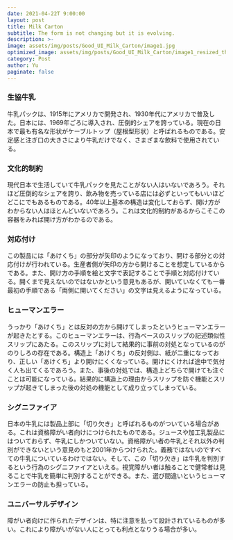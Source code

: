 ```yaml
---
date: 2021-04-22T 9:00:00
layout: post
title: Milk Carton
subtitle: The form is not changing but it is evolving.
description: >-
image: assets/img/posts/Good_UI_Milk_Carton/image1.jpg
optimized_image: assets/img/posts/Good_UI_Milk_Carton/image1_resized_thumbnail.jpg
category: Post
author: Yu
paginate: false
---
```


### 生協牛乳
牛乳パックは、1915年にアメリカで開発され、1930年代にアメリカで普及した。日本には、1969年ごろに導入され、圧倒的シェアを誇っている。現在の日本で最も有名な形状がケーブルトップ（屋根型形状）と呼ばれるものである。安定感と注ぎ口の大きさにより牛乳だけでなく、さまざまな飲料で使用されている。

### 文化的制約
現代日本で生活していて牛乳パックを見たことがない人はいないであろう。それほど圧倒的なシェアを誇り、飲み物を売っている店には必ずといってもいいほどどこにでもあるものである。40年以上基本の構造は変化しておらず、開け方がわからない人はほとんどいないであろう。これは文化的制約があるからこそこの容器をみれば開け方がわかるのである。

### 対応付け
この製品には「あけくち」の部分が矢印のようになっており、開ける部分との対応付けが行われている。生産者側が矢印の方から開けることを想定しているからである。また、開け方の手順を絵と文字で表記することで手順と対応付けている。開くまで見えないのではないかという意見もあるが、開いていなくても一番最初の手順である「両側に開いてください」の文字は見えるようになっている。

### ヒューマンエラー
 うっかり「あけくち」とは反対の方から開けてしまったというヒューマンエラーが起きたとする。このヒューマンエラーは、行為ベースのスリップの記述類似性スリップにあたる。このスリップに対して結果的に事前の対処となっているのがのりしろの存在である。構造上「あけくち」の反対側は、紙が二重になっており、正しい「あけくち」より開けにくくなっている。開けにくければ途中で気付く人も出てくるであろう。また、事後の対処では、構造上どちらで開けても注ぐことは可能になっている。結果的に構造上の理由からスリップを防ぐ機能とスリップが起きてしまった後の対処の機能として成り立ってしまっている。

### シグニファイア
 日本の牛乳には製品上部に「切り欠き」と呼ばれるものがついている場合がある。これは資格障がい者向けにつけられたものである。ジュースや加工乳製品にはついておらず、牛乳にしかついていない。資格障がい者の牛乳とそれ以外の判別ができないという意見のもと2001年からつけられた。義務ではないのですべての牛乳についているわけではない。そして、この「切り欠き」は牛乳を判別するという行為のシグニファイアといえる。視覚障がい者は触ることで健常者は見ることで牛乳を簡単に判別することができる。また、選び間違いというヒューマンエラーの防止も担っている。

### ユニバーサルデザイン
 障がい者向けに作られたデザインは、特に注意を払って設計されているものが多い。これにより障がいがない人にとっても利点となりうる場合が多い。
